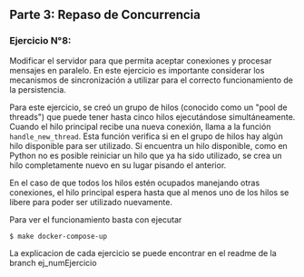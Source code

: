 ## Parte 3: Repaso de Concurrencia

### Ejercicio N°8:
Modificar el servidor para que permita aceptar conexiones y procesar mensajes en paralelo.
En este ejercicio es importante considerar los mecanismos de sincronización a utilizar para el correcto funcionamiento de la persistencia.

Para este ejercicio, se creó un grupo de hilos (conocido como un "pool de threads") que puede tener hasta cinco hilos ejecutándose simultáneamente. Cuando el hilo principal recibe una nueva conexión, llama a la función `handle_new_thread`. Esta función verifica si en el grupo de hilos hay algún hilo disponible para ser utilizado. Si encuentra un hilo disponible, como en Python no es posible reiniciar un hilo que ya ha sido utilizado, se crea un hilo completamente nuevo en su lugar pisando el anterior.

En el caso de que todos los hilos estén ocupados manejando otras conexiones, el hilo principal espera hasta que al menos uno de los hilos se libere para poder ser utilizado nuevamente.

Para ver el funcionamiento basta con ejecutar 

```console
$ make docker-compose-up
```

La explicacion de cada ejercicio se puede encontrar en el readme de la branch ej_numEjercicio
